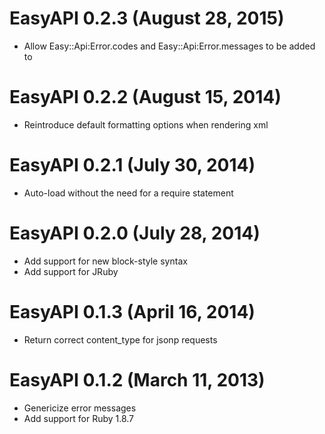 # EasyAPI 0.2.3 (August 28, 2015) #

* Allow Easy::Api:Error.codes and Easy::Api:Error.messages to be added to

# EasyAPI 0.2.2 (August 15, 2014) #

* Reintroduce default formatting options when rendering xml

# EasyAPI 0.2.1 (July 30, 2014) #

* Auto-load without the need for a require statement

# EasyAPI 0.2.0 (July 28, 2014) #

* Add support for new block-style syntax
* Add support for JRuby

# EasyAPI 0.1.3 (April 16, 2014) #

* Return correct content_type for jsonp requests

# EasyAPI 0.1.2 (March 11, 2013) #

* Genericize error messages
* Add support for Ruby 1.8.7
